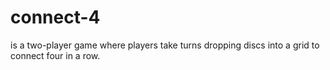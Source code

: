 # connect-4
 is a two-player game where players take turns dropping discs into a grid to connect four in a row.
